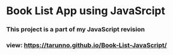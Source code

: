 # Book List App using JavaSrcipt
### This project is a part of my JavaScript revision
### view: https://tarunno.github.io/Book-List-JavaScript/

